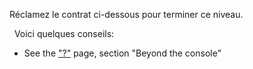 Réclamez le contrat ci-dessous pour terminer ce niveau.

&nbsp;
Voici quelques conseils:
* See the ["?"](https://lux.openzeppelin.com/help) page, section "Beyond the console"
